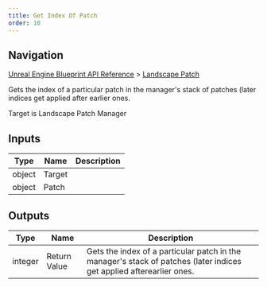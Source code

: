 ```yaml
---
title: Get Index Of Patch
order: 10
---
```

## Navigation

[Unreal Engine Blueprint API Reference](https://dev.epicgames.com/documentation/en-us/unreal-engine/BlueprintAPI) > [Landscape Patch](https://dev.epicgames.com/documentation/en-us/unreal-engine/BlueprintAPI/LandscapePatch)

Gets the index of a particular patch in the manager's stack of patches (later indices get applied after
earlier ones.

Target is Landscape Patch Manager

## Inputs

| Type | Name | Description |
| --- | --- | --- |
| object | Target |  |
| object | Patch |  |

## Outputs

| Type | Name | Description |
| --- | --- | --- |
| integer | Return Value | Gets the index of a particular patch in the manager's stack of patches (later indices get applied afterearlier ones. |
